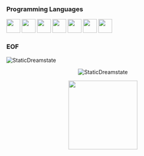 
<h3>Programming Languages</h3>

<p align="left">
 
<img src="https://cdn.jsdelivr.net/gh/devicons/devicon/icons/c/c-original.svg" width = "36" heigth ="36"/>
<img src="https://cdn.jsdelivr.net/gh/devicons/devicon/icons/bash/bash-original.svg" width = "36" heigth = "36"/>
<img src="https://cdn.jsdelivr.net/gh/devicons/devicon/icons/python/python-original-wordmark.svg" width = "36" heigth = "36"/>
<img src="https://cdn.jsdelivr.net/gh/devicons/devicon/icons/html5/html5-original-wordmark.svg" width="36" heigth="36"/>
<img src="https://cdn.jsdelivr.net/gh/devicons/devicon/icons/css3/css3-original-wordmark.svg" width="36" heigth="36"/>
<img src="https://cdn.jsdelivr.net/gh/devicons/devicon/icons/nodejs/nodejs-plain.svg" width="36" heigth="36"/>
<img src="https://apprecs.org/ios/images/app-icons/256/0e/500466958.jpg" width="36" heigth="36" />
</p>

<h3>EOF</h3>

<img src="https://komarev.com/ghpvc/?username=StaticDreamstate&label=Total%20de%20visualizações&color=0e75b6&style=flat" alt="StaticDreamstate" />

<div padding-top= 10px>
<p align="center" padding-botton= 10px> <img src="https://github-readme-stats.vercel.app/api?username=StaticDreamstate&show_icons=true&theme=gotham" alt="StaticDreamstate"/>
<p align="center"> <img height="180em" src="https://github-readme-stats.vercel.app/api/top-langs/?username=StaticDreamstate&layout=compact&langs_count=16&theme=dark"/>
</div>
